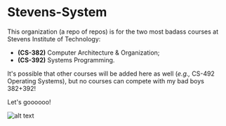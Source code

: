 # Stevens-System

This organization (a repo of repos) is for the two most badass courses at Stevens Institute of Technology:
- **(CS-382)** Computer Architecture & Organization;
- **(CS-392)** Systems Programming.

It's possible that other courses will be added here as well (_e.g.,_ CS-492 Operating Systems), but no courses can compete with my bad boys 382+392!

Let's goooooo!

![alt text](https://github.com/Stevens-System/.github/blob/main/profile/11.png)
